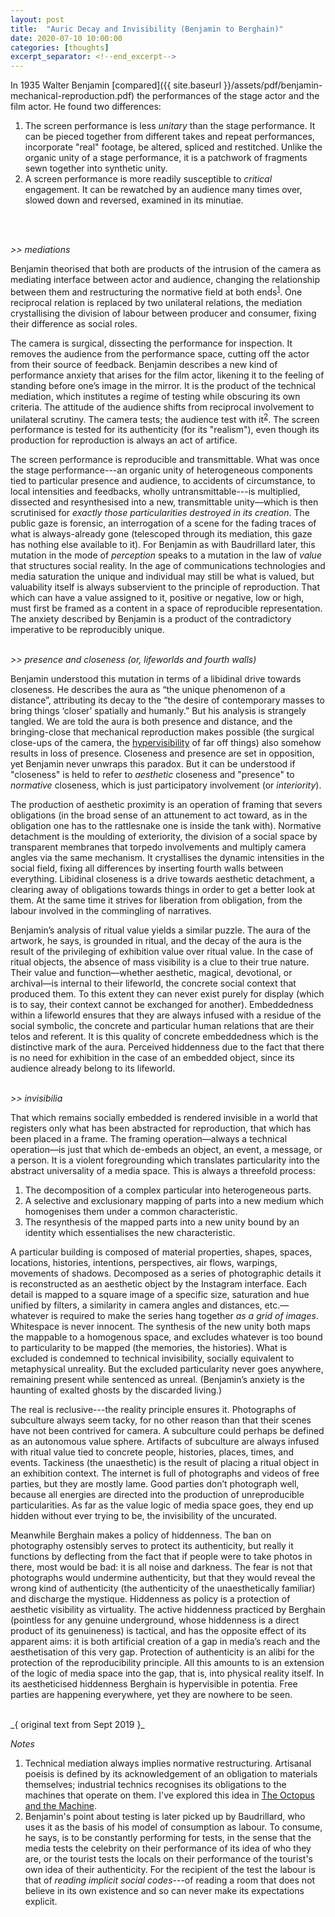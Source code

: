 ```yaml
---
layout: post
title:  "Auric Decay and Invisibility (Benjamin to Berghain)"
date: 2020-07-10 10:00:00
categories: [thoughts]
excerpt_separator: <!--end_excerpt-->
---
```


In 1935 Walter Benjamin [compared]({{ site.baseurl }}/assets/pdf/benjamin-mechanical-reproduction.pdf) the performances of the stage actor and the film actor. He found two differences:

1. The screen performance is less _unitary_ than the stage performance. It can be pieced together from different takes and repeat performances, incorporate "real" footage, be altered, spliced and restitched. Unlike the organic unity of a stage performance, it is a patchwork of fragments sewn together into synthetic unity.
2. A screen performance is more readily susceptible to _critical_ engagement. It can be rewatched by an audience many times over, slowed down and reversed, examined in its minutiae.
<br />
<br />

_>> mediations_

Benjamin theorised that both are products of the intrusion of the camera as mediating interface between actor and audience, changing the relationship between them and restructuring the normative field at both ends<sup>[1](#r1)</sup>. One reciprocal relation is replaced by two unilateral relations, the mediation crystallising the division of labour between producer and consumer, fixing their difference as social roles.

The camera is surgical, dissecting the performance for inspection. It removes the audience from the performance space, cutting off the actor from their source of feedback. Benjamin describes a new kind of performance anxiety that arises for the film actor, likening it to the feeling of standing before one’s image in the mirror. It is the product of the technical mediation, which institutes a regime of testing while obscuring its own criteria. The attitude of the audience shifts from reciprocal involvement to unilateral scrutiny. The camera tests; the audience test with it<sup>[2](#r2)</sup>. The screen performance is tested for its authenticity (for its "realism"), even though its production for reproduction is always an act of artifice.

<!--end_excerpt-->

The screen performance is reproducible and transmittable. What was once the stage performance---an organic unity of heterogeneous components tied to particular presence and audience, to accidents of circumstance, to local intensities and feedbacks, wholly untransmittable---is multiplied, dissected and resynthesised into a new, transmittable unity—which is then scrutinised for _exactly those particularities destroyed in its creation_. The public gaze is forensic, an interrogation of a scene for the fading traces of what is always-already gone (telescoped through its mediation, this gaze has nothing else available to it). For Benjamin as with Baudrillard later, this mutation in the mode of _perception_ speaks to a mutation in the law of _value_ that structures social reality. In the age of communications technologies and media saturation the unique and individual may still be what is valued, but valuability itself is always subservient to the principle of reproduction. That which can have a value assigned to it, positive or negative, low or high, must first be framed as a content in a space of reproducible representation. The anxiety described by Benjamin is a product of the contradictory imperative to be reproducibly unique.
<br />
<br />

_>> presence and closeness (or, lifeworlds and fourth walls)_

Benjamin understood this mutation in terms of a libidinal drive towards closeness. He describes the aura as “the unique phenomenon of a distance”, attributing its decay to the “the desire of contemporary masses to bring things ‘closer’ spatially and humanly.” But his analysis is strangely tangled. We are told the aura is both presence and distance, and the bringing-close that mechanical reproduction makes possible (the surgical close-ups of the camera, the [hypervisibility]({{site.baseurl}}/assets/pdf/awan-witnessing.pdf) of far off things) also somehow results in loss of presence. Closeness and presence are set in opposition, yet Benjamin never unwraps this paradox. But it can be understood if "closeness" is held to refer to _aesthetic_ closeness and "presence" to _normative_ closeness, which is just participatory involvement (or _interiority_).

The production of aesthetic proximity is an operation of framing that severs obligations (in the broad sense of an attunement to act toward, as in the obligation one has to the rattlesnake one is inside the tank with). Normative detachment is the moulding of exteriority, the division of a social space by transparent membranes that torpedo involvements and multiply camera angles via the same mechanism. It crystallises the dynamic intensities in the social field, fixing all differences by inserting fourth walls between everything. Libidinal closeness is a drive towards aesthetic detachment, a clearing away of obligations towards things in order to get a better look at them. At the same time it strives for liberation from obligation, from the labour involved in the commingling of narratives.

Benjamin’s analysis of ritual value yields a similar puzzle. The aura of the artwork, he says, is grounded in ritual, and the decay of the aura is the result of the privileging of exhibition value over ritual value. In the case of ritual objects, the absence of mass visibility is a clue to their true nature. Their value and function—whether aesthetic, magical, devotional, or archival—is internal to their lifeworld, the concrete social context that produced them. To this extent they can never exist purely for display (which is to say, their context cannot be exchanged for another). Embeddedness within a lifeworld ensures that they are always infused with a residue of the social symbolic, the concrete and particular human relations that are their telos and referent. It is this quality of concrete embeddedness which is the distinctive mark of the aura. Perceived hiddenness due to the fact that there is no need for exhibition in the case of an embedded object, since its audience already belong to its lifeworld.
<br />
<br />

_>> invisibilia_

That which remains socially embedded is rendered invisible in a world that registers only what has been abstracted for reproduction, that which has been placed in a frame. The framing operation—always a technical operation—is just that which de-embeds an object, an event, a message, or a person. It is a violent foregrounding which translates particularity into the abstract universality of a media space. This is always a threefold process:

1. The decomposition of a complex particular into heterogeneous parts.
2. A selective and exclusionary mapping of parts into a new medium which homogenises them under a common characteristic.
3. The resynthesis of the mapped parts into a new unity bound by an identity which essentialises the new characteristic.

A particular building is composed of material properties, shapes, spaces, locations, histories, intentions, perspectives, air flows, warpings, movements of shadows. Decomposed as a series of photographic details it is reconstructed as an aesthetic object by the Instagram interface. Each detail is mapped to a square image of a specific size, saturation and hue unified by filters, a similarity in camera angles and distances, etc.—whatever is required to make the series hang together _as a grid of images_. Whitespace is never innocent. The synthesis of the new unity both maps the mappable to a homogenous space, and excludes whatever is too bound to particularity to be mapped (the memories, the histories). What is excluded is condemned to technical invisibility, socially equivalent to metaphysical unreality. But the excluded particularity never goes anywhere, remaining present while sentenced as unreal. (Benjamin’s anxiety is the haunting of exalted ghosts by the discarded living.)

The real is reclusive---the reality principle ensures it. Photographs of subculture always seem tacky, for no other reason than that their scenes have not been contrived for camera. A subculture could perhaps be defined as an autonomous value sphere. Artifacts of subculture are always infused with ritual value tied to concrete people, histories, places, times, and events. Tackiness (the unaesthetic) is the result of placing a ritual object in an exhibition context. The internet is full of photographs and videos of free parties, but they are mostly lame. Good parties don’t photograph well, because all energies are directed into the production of unreproducible particularities. As far as the value logic of media space goes, they end up hidden without ever trying to be, the invisibility of the uncurated.

Meanwhile Berghain makes a policy of hiddenness. The ban on photography ostensibly serves to protect its authenticity, but really it functions by deflecting from the fact that if people were to take photos in there, most would be bad: it is all noise and darkness. The fear is not that photographs would undermine authenticity, but that they would reveal the wrong kind of authenticity (the authenticity of the unaesthetically familiar) and discharge the mystique. Hiddenness as policy is a protection of aesthetic visibility as virtuality. The active hiddenness practiced by Berghain (pointless for any genuine underground, whose hiddenness is a direct product of its genuineness) is tactical, and has the opposite effect of its apparent aims: it is both artificial creation of a gap in media’s reach and the aesthetisation of this very gap. Protection of authenticity is an alibi for the protection of the reproducibility principle. All this amounts to is an extension of the logic of media space into the gap, that is, into physical reality itself. In its aestheticised hiddenness Berghain is hypervisible in potentia. Free parties are happening everywhere, yet they are nowhere to be seen.

<br />
_{ original text from Sept 2019 }_

<br />

_Notes_

1. <a name="r1"></a> Technical mediation always implies normative restructuring. Artisanal poeisis is defined by its acknowledgement of an obligation to materials themselves; industrial technics recognises its obligations to the machines that operate on them. I've explored this idea in [The Octopus and the Machine]({{site.baseurl}}/writings/2020-05-02-the-octopus-and-the-machine.html).
2. <a name="r2"></a> Benjamin's point about testing is later picked up by Baudrillard, who uses it as the basis of his model of consumption as labour. To consume, he says, is to be constantly performing for tests, in the sense that the media tests the celebrity on their performance of its idea of who they are, or the tourist tests the locals on their performance of the tourist's own idea of their authenticity. For the recipient of the test the labour is that of _reading implicit social codes_---of reading a room that does not believe in its own existence and so can never make its expectations explicit.
